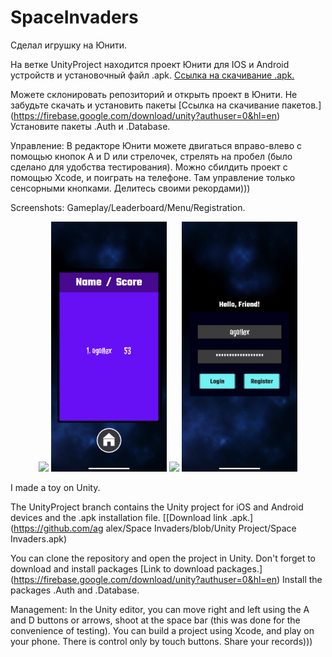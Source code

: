 # SpaceInvaders
Сделал игрушку на Юнити.

На ветке UnityProject находится проект Юнити для IOS и Android устройств и установочный файл .apk. [Ссылка на скачивание .apk.](https://github.com/agallex/SpaceInvaders/blob/UnityProject/SpaceInvaders.apk)

Можете склонировать репозиторий и открыть проект в Юнити. Не забудьте скачать и установить пакеты [Ссылка на скачивание пакетов.] (https://firebase.google.com/download/unity?authuser=0&hl=en) Установите пакеты .Auth и .Database.

Управление:
В редакторе Юнити можете двигаться вправо-влево с помощью кнопок A и D или стрелочек, стрелять на пробел (было сделано для удобства тестирования).
Можно сбилдить проект с помощью Xcode, и поиграть на телефоне. Там управление только сенсорными кнопками.
Делитесь своими рекордами)))

Screenshots: Gameplay/Leaderboard/Menu/Registration.

<div align="center">
<img src="PhotosFromTheGame/gameplay.PNG" height="400">
<img src="PhotosFromTheGame/leaderboard.PNG" height="400">
<img src="PhotosFromTheGame/menu.PNG" height="400">
<img src="PhotosFromTheGame/registration.PNG" height="400">
</div>

I made a toy on Unity.

The UnityProject branch contains the Unity project for iOS and Android devices and the .apk installation file. [[Download link .apk.](https://github.com/ag alex/Space Invaders/blob/Unity Project/Space Invaders.apk)

You can clone the repository and open the project in Unity. Don't forget to download and install packages [Link to download packages.] (https://firebase.google.com/download/unity?authuser=0&hl=en) Install the packages .Auth and .Database.

Management:
In the Unity editor, you can move right and left using the A and D buttons or arrows, shoot at the space bar (this was done for the convenience of testing).
You can build a project using Xcode, and play on your phone. There is control only by touch buttons.
Share your records)))
